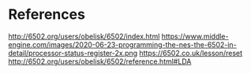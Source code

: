 # References
http://6502.org/users/obelisk/6502/index.html
https://www.middle-engine.com/images/2020-06-23-programming-the-nes-the-6502-in-detail/processor-status-register-2x.png
https://6502.co.uk/lesson/reset
http://6502.org/users/obelisk/6502/reference.html#LDA
